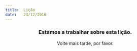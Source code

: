 ```yaml
---
title:  Lição
date:   24/12/2016
---
```


### <center>Estamos a trabalhar sobre esta lição.</center>
<center>Volte mais tarde, por favor.</center>